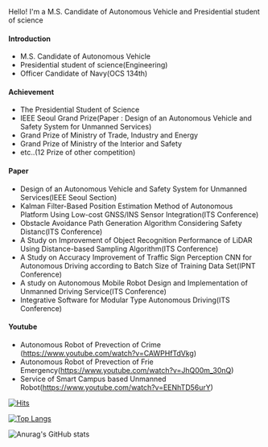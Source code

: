 Hello! 
I'm a M.S. Candidate of Autonomous Vehicle and Presidential student of science

#### Introduction
- M.S. Candidate of Autonomous Vehicle
- Presidential student of science(Engineering)
- Officer Candidate of Navy(OCS 134th)

#### Achievement
- The Presidential Student of Science
- IEEE Seoul Grand Prize(Paper : Design of an Autonomous Vehicle and Safety System for Unmanned Services)
- Grand Prize of Ministry of Trade, Industry and Energy
- Grand Prize of Ministry of the Interior and Safety
- etc..(12 Prize of other competition)

#### Paper
- Design of an Autonomous Vehicle and Safety System for Unmanned Services(IEEE Seoul Section)
- Kalman Filter-Based Position Estimation Method of Autonomous Platform Using Low-cost GNSS/INS Sensor Integration(ITS Conference)
- Obstacle Avoidance Path Generation Algorithm Considering Safety Distanc(ITS Conference)
- A Study on Improvement of Object Recognition Performance of LiDAR Using Distance-based Sampling Algorithm(ITS Conference)
- A Study on Accuracy Improvement of Traffic Sign Perception CNN for Autonomous Driving according to Batch Size of Training Data Set(IPNT Conference)
- A study on Autonomous Mobile Robot Design and Implementation of Unmanned Driving Service(ITS Conference)
- Integrative Software for Modular Type Autonomous Driving(ITS Conference)

#### Youtube
- Autonomous Robot of Prevection of Crime (https://www.youtube.com/watch?v=CAWPHfTdVkg)
- Autonomous Robot of Prevection of Frie Emergency(https://www.youtube.com/watch?v=JhQ00m_30nQ)
- Service of Smart Campus based Unmanned Robot(https://www.youtube.com/watch?v=EENhTD56urY)

 
[![Hits](https://hits.seeyoufarm.com/api/count/incr/badge.svg?url=https%3A%2F%2Fgithub.com%2Fmoc06207&count_bg=%2379C83D&title_bg=%23555555&icon=&icon_color=%23E7E7E7&title=hits&edge_flat=false)](https://hits.seeyoufarm.com)

[![Top Langs](https://github-readme-stats.vercel.app/api/top-langs/?username=moc06207&layout=compact)](https://github.com/anuraghazra/github-readme-stats)

![Anurag's GitHub stats](https://github-readme-stats.vercel.app/api?username=moc06207&show_icons=true&theme=radical)
